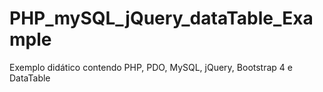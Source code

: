 # PHP_mySQL_jQuery_dataTable_Example
Exemplo didático contendo PHP, PDO, MySQL, jQuery, Bootstrap 4 e DataTable
